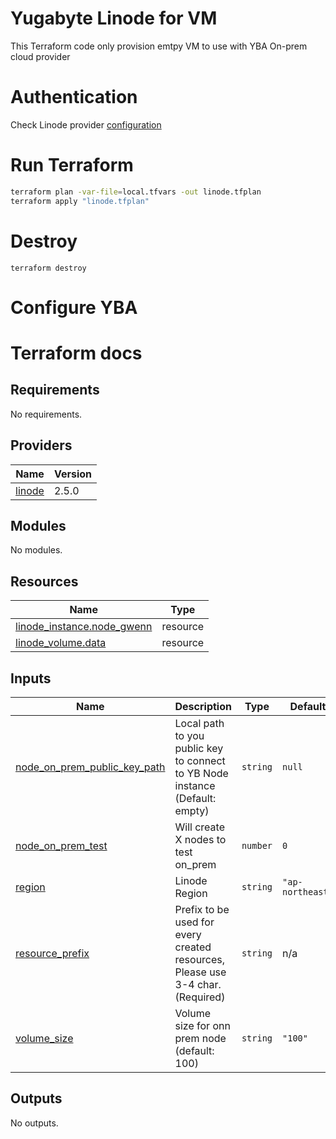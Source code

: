 # Yugabyte Linode for VM


This Terraform code only provision emtpy VM to use with YBA On-prem cloud provider


# Authentication

Check Linode provider [configuration](https://registry.terraform.io/providers/linode/linode/latest/docs#configuration-reference)


# Run Terraform 

```bash
terraform plan -var-file=local.tfvars -out linode.tfplan 
terraform apply "linode.tfplan"
```

# Destroy

```
terraform destroy 
```


# Configure YBA



# Terraform docs

## Requirements

No requirements.

## Providers

| Name | Version |
|------|---------|
| <a name="provider_linode"></a> [linode](#provider\_linode) | 2.5.0 |

## Modules

No modules.

## Resources

| Name | Type |
|------|------|
| [linode_instance.node_gwenn](https://registry.terraform.io/providers/linode/linode/latest/docs/resources/instance) | resource |
| [linode_volume.data](https://registry.terraform.io/providers/linode/linode/latest/docs/resources/volume) | resource |

## Inputs

| Name | Description | Type | Default | Required |
|------|-------------|------|---------|:--------:|
| <a name="input_node_on_prem_public_key_path"></a> [node\_on\_prem\_public\_key\_path](#input\_node\_on\_prem\_public\_key\_path) | Local path to you public key to connect to YB Node instance (Default: empty) | `string` | `null` | no |
| <a name="input_node_on_prem_test"></a> [node\_on\_prem\_test](#input\_node\_on\_prem\_test) | Will create X nodes to test on\_prem | `number` | `0` | no |
| <a name="input_region"></a> [region](#input\_region) | Linode Region | `string` | `"ap-northeast"` | no |
| <a name="input_resource_prefix"></a> [resource\_prefix](#input\_resource\_prefix) | Prefix to be used for every created resources, Please use 3-4 char. (Required) | `string` | n/a | yes |
| <a name="input_volume_size"></a> [volume\_size](#input\_volume\_size) | Volume size for onn prem node (default: 100) | `string` | `"100"` | no |

## Outputs

No outputs.